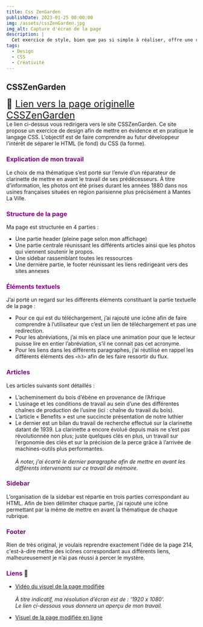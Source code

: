 ```yaml
---
title: Css ZenGarden
publishDate: 2023-01-25 00:00:00
img: /assets/cssZenGarden.jpg
img_alt: Capture d'écran de la page
description: |
  Cet exercice de style, bien que pas si simple à réaliser, offre une réelle opportunité de comprendre en profondeur le rôle du HTML et celui du CSS !
tags:
  - Design
  - CSS
  - Créativité
---
```


## CSSZenGarden

<span style="font-size: 25px;">🔗 [Lien vers la page originelle CSSZenGarden](https://www.csszengarden.com/tr/francais/)</span></br>
Le lien ci-dessus vous redirigera vers le site CSSZenGarden. Ce site propose un exercice de design afin de mettre en évidence et en pratique le langage CSS. L'objectif est de faire comprendre au futur développeur l'intérêt de séparer le HTML (le fond) du CSS (la forme).

### <font color="purple">Explication de mon travail</font>

Le choix de ma thématique s’est porté sur l’envie d’un réparateur de clarinette de mettre en avant le travail de ses prédécesseurs. À titre d’information, les photos ont été prises durant les années 1880 dans nos usines françaises situées en région parisienne plus précisément à Mantes La Ville.

### <font color="purple">Structure de la page</font>

Ma page est structurée en 4 parties :

* Une partie header (pleine page selon mon affichage)
* Une partie centrale réunissant les différents articles ainsi que les photos qui viennent soutenir le propos.
* Une sidebar rassemblant toutes les ressources
* Une dernière partie, le footer réunissant les liens redirigeant vers des sites annexes  

### <font color="purple">Éléments textuels</font>

J’ai porté un regard sur les différents éléments constituant la partie textuelle de la page :

* Pour ce qui est du téléchargement, j’ai rajouté une icône afin de faire comprendre à l’utilisateur que c’est un lien de téléchargement et pas une redirection.
* Pour les abréviations, j’ai mis en place une animation pour que le lecteur puisse lire en entier l’abréviation, s’il ne connait pas cet acronyme.
* Pour les liens dans les différents paragraphes, j’ai réutilisé en rappel les différents éléments des `<h3>` afin de les faire ressortir du flux.    

### <font color="purple">Articles</font>

Les articles suivants sont détaillés :

* L’acheminement du bois d’ébène en provenance de l’Afrique
* L’usinage et les conditions de travail au sein d’une des différentes chaînes de production de l’usine (ici : chaîne du travail du bois).
* L’article « Benefits » est une succincte présentation de notre luthier
* Le dernier est un bilan du travail de recherche effectué sur la clarinette datant de 1939. La clarinette a encore évolué depuis mais ne s’est pas révolutionnée non plus;
 juste quelques clés en plus, un travail sur l’ergonomie des clés et sur la précision de la perce grâce à l’arrivée de machines-outils plus performantes.</br></br>
*À noter, j’ai écarté le dernier paragraphe afin de mettre en avant les différents intervenants sur ce travail de mémoire.*  

### <font color="purple">Sidebar</font>

L’organisation de la sidebar est répartie en trois parties correspondant au HTML. Afin de bien délimiter chaque partie, j’ai rajouté une icône permettant par la même de mettre en avant la thématique de chaque rubrique.

### <font color="purple">Footer</font>

Rien de très original, je voulais reprendre exactement l’idée de la page 214, c'est-à-dire mettre des icônes correspondant aux différents liens,
 malheureusement je n’ai pas réussi à percer le mystère.  

### <font color="purple">Liens</font> 🔗
- [Vidéo du visuel de la page modifiée](https://1drv.ms/v/s!Anvag74D4iR_p0eb8_RZtroT4qqv?e=WKvoRD)</br></br>
*À titre indicatif, ma résolution d’écran est de : ‘1920 x 1080’. </br>Le lien ci-dessous vous donnera un aperçu de mon travail.*

- [Visuel de la page modifiée en ligne](https://n-blet.github.io/CSSZenGarden/)

